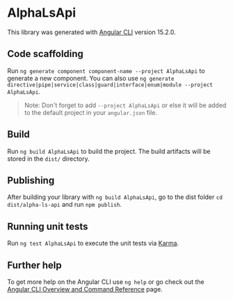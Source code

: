# AlphaLsApi

This library was generated with [Angular CLI](https://github.com/angular/angular-cli) version 15.2.0.

## Code scaffolding

Run `ng generate component component-name --project AlphaLsApi` to generate a new component. You can also use `ng generate directive|pipe|service|class|guard|interface|enum|module --project AlphaLsApi`.
> Note: Don't forget to add `--project AlphaLsApi` or else it will be added to the default project in your `angular.json` file. 

## Build

Run `ng build AlphaLsApi` to build the project. The build artifacts will be stored in the `dist/` directory.

## Publishing

After building your library with `ng build AlphaLsApi`, go to the dist folder `cd dist/alpha-ls-api` and run `npm publish`.

## Running unit tests

Run `ng test AlphaLsApi` to execute the unit tests via [Karma](https://karma-runner.github.io).

## Further help

To get more help on the Angular CLI use `ng help` or go check out the [Angular CLI Overview and Command Reference](https://angular.io/cli) page.
